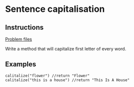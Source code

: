 # Sentence capitalisation
## Instructions
[Problem files](.)

Write a method that will capitalize first letter of every word.

## Examples
```
calitalize("flower") //return "Flower"
calitalize("this is a house") //return "This Is A House"
```


